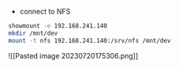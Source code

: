 - connect to NFS
```bash
showmount -e 192.168.241.140
mkdir /mnt/dev
mount -t nfs 192.168.241.140:/srv/nfs /mnt/dev
```
![[Pasted image 20230720175306.png]]